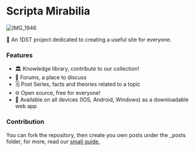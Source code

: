 # Scripta Mirabilia

![IMG_1946](https://github.com/Scripta-Mirabilia/main/assets/112738649/a582e7bc-1a54-453d-b958-55f6b6c536e0)

📖 An 1DST project dedicated to creating a useful site for everyone. 

### Features
- 🏛️ Knowledge library, contribute to our collection!
- 👥 Forums, a place to discuss
- 🗒️ Post Series, facts and theories related to a topic
- 🌐 Open source, free for everyone!
- 📲 Available on all devices (IOS, Android, Windows) as a downloadable web app

### Contribution

You can fork the repository, then create you own posts under the _posts folder, for more, read our [small guide.](https://scriptorite.github.io/2024-05-03/tutorial-post)
